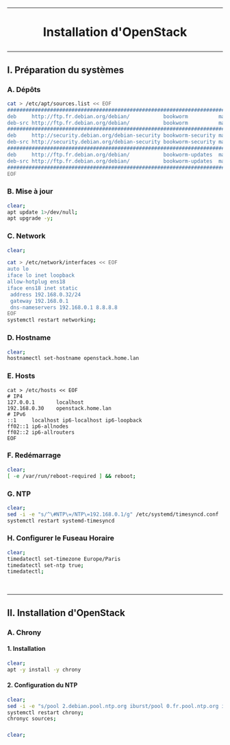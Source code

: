 --------------------------------------------------------------------------------------------------------------------------------
# <p align='center'> Installation d'OpenStack </p>
--------------------------------------------------------------------------------------------------------------------------------
## I. Préparation du systèmes
### A. Dépôts
```bash
cat > /etc/apt/sources.list << EOF
###################################################################################################################
deb     http://ftp.fr.debian.org/debian/           bookworm          main non-free non-free-firmware contrib
deb-src http://ftp.fr.debian.org/debian/           bookworm          main non-free non-free-firmware contrib
###################################################################################################################
deb     http://security.debian.org/debian-security bookworm-security main non-free non-free-firmware contrib
deb-src http://security.debian.org/debian-security bookworm-security main non-free non-free-firmware contrib
###################################################################################################################
deb     http://ftp.fr.debian.org/debian/           bookworm-updates  main non-free non-free-firmware contrib
deb-src http://ftp.fr.debian.org/debian/           bookworm-updates  main non-free non-free-firmware contrib
###################################################################################################################
EOF
```

### B. Mise à jour
```bash
clear;
apt update 1>/dev/null;
apt upgrade -y;
```

### C. Network
```bash
clear;

cat > /etc/network/interfaces << EOF
auto lo
iface lo inet loopback
allow-hotplug ens18
iface ens18 inet static
 address 192.168.0.32/24
 gateway 192.168.0.1
 dns-nameservers 192.168.0.1 8.8.8.8
EOF
systemctl restart networking;
```

### D. Hostname
```bash
clear;
hostnamectl set-hostname openstack.home.lan
```

### E. Hosts
```
cat > /etc/hosts << EOF
# IP4
127.0.0.1       localhost
192.168.0.30    openstack.home.lan
# IPv6
::1     localhost ip6-localhost ip6-loopback
ff02::1 ip6-allnodes
ff02::2 ip6-allrouters
EOF
```

### F. Redémarrage
```bash
clear;
[ -e /var/run/reboot-required ] && reboot;
```

### G. NTP
```bash
clear;
sed -i -e "s/^\#NTP\=/NTP\=192.168.0.1/g" /etc/systemd/timesyncd.conf
systemctl restart systemd-timesyncd
```

### H. Configurer le Fuseau Horaire
```bash
clear;
timedatectl set-timezone Europe/Paris
timedatectl set-ntp true;
timedatectl;
```


<br />

--------------------------------------------------------------------------------------------------------------------------------
##  II. Installation d'OpenStack
### A. Chrony
#### 1. Installation
```bash
clear;
apt -y install -y chrony
```

#### 2. Configuration du NTP
```bash
clear;
sed -i -e "s/pool 2.debian.pool.ntp.org iburst/pool 0.fr.pool.ntp.org iburst/g" /etc/chrony/chrony.conf;
systemctl restart chrony;
chronyc sources;
```


### 
```bash
clear;
```



